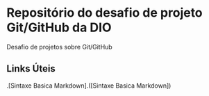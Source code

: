 # Repositório do desafio de projeto Git/GitHub da DIO
Desafio de projetos sobre Git/GitHub

## Links Úteis
.[Sintaxe Basica Markdown].([Sintaxe Basica Markdown])
